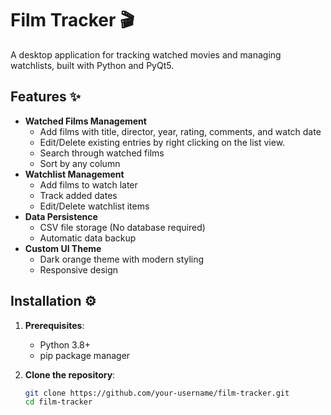 # Film Tracker 🎬

A desktop application for tracking watched movies and managing watchlists, built with Python and PyQt5.

## Features ✨
- **Watched Films Management**
  - Add films with title, director, year, rating, comments, and watch date
  - Edit/Delete existing entries by right clicking on the list view.
  - Search through watched films
  - Sort by any column
- **Watchlist Management**
  - Add films to watch later
  - Track added dates
  - Edit/Delete watchlist items
- **Data Persistence**
  - CSV file storage (No database required)
  - Automatic data backup
- **Custom UI Theme**
  - Dark orange theme with modern styling
  - Responsive design

## Installation ⚙️
1. **Prerequisites**:
   - Python 3.8+
   - pip package manager

2. **Clone the repository**:
   ```bash
   git clone https://github.com/your-username/film-tracker.git
   cd film-tracker

    
